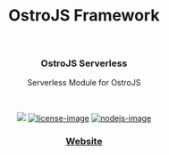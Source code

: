 <div align="center">
  <h1>OstroJS Framework</h1>
  
</div>
<br />

<div align="center">
  <h3>OstroJS Serverless</h3>
  <p>Serverless Module for OstroJS</p>
</div>

<br />

<div align="center">

![][javascript-image] [![license-image]][license-url] [![nodejs-image]][npm-url]

</div>

<div align="center">
  <h3>
    <a href="https://ostrojs.com">
      Website
    </a>
   
  </h3>
</div>

 
[javascript-image]: https://img.shields.io/badge/JS-javascript-green
[javascript-url]:  "javascript"

[nodejs-image]: https://img.shields.io/badge/node-%3E%3D%2012.0.0-green
[npm-url]: https://npmjs.org/package/@ostro/serverless "npm"

[license-image]: https://img.shields.io/github/license/ostrojs/serverless
[license-url]: LICENSE.md "license"